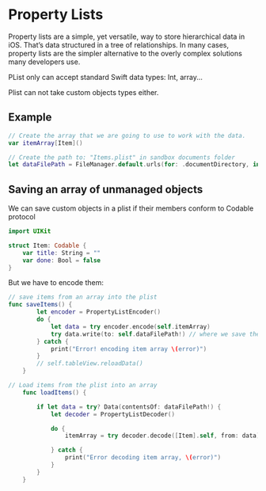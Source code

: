 # Property Lists

Property lists are a simple, yet versatile, way to store hierarchical data in iOS. That’s data structured in a tree of relationships. In many cases, property lists are the simpler alternative to the overly complex solutions many developers use.

PList only can accept standard Swift data types: Int, array...

Plist can not take custom objects types either.

## Example

```swift
// Create the array that we are going to use to work with the data.
var itemArray[Item]()

// Create the path to: "Items.plist" in sandbox documents folder
let dataFilePath = FileManager.default.urls(for: .documentDirectory, in: .userDomainMask).first?.appendingPathComponent("Items.plist")
```

## Saving an array of unmanaged objects

We can save custom objects in a plist if their members conform to Codable protocol

```swift
import UIKit

struct Item: Codable {
    var title: String = ""
    var done: Bool = false
}

```

But we have to encode them:

```swift
// save items from an array into the plist
func saveItems() {
        let encoder = PropertyListEncoder()
        do {
            let data = try encoder.encode(self.itemArray)
            try data.write(to: self.dataFilePath!) // where we save the data
        } catch {
            print("Error! encoding item array \(error)")
        }
        // self.tableView.reloadData()
    }
```

```swift
// Load items from the plist into an array
    func loadItems() {

        if let data = try? Data(contentsOf: dataFilePath!) {
            let decoder = PropertyListDecoder()

            do {
                itemArray = try decoder.decode([Item].self, from: data)

            } catch {
                print("Error decoding item array, \(error)")
            }
        }
    }
```